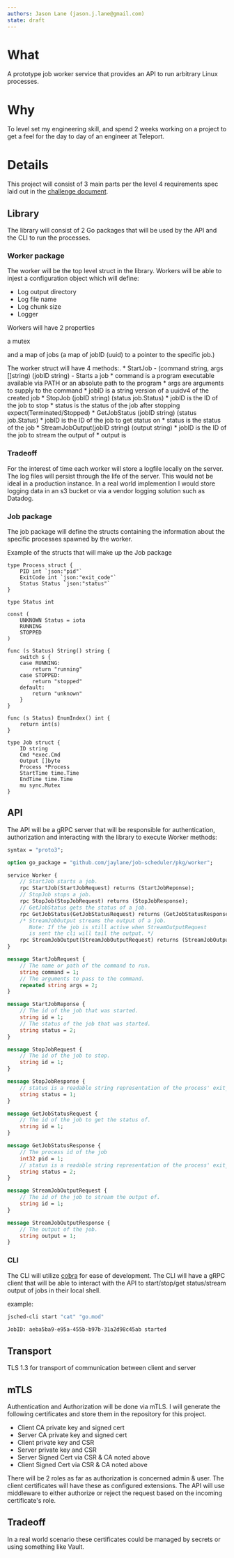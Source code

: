 ```yaml
---
authors: Jason Lane (jason.j.lane@gmail.com)
state: draft
---
```


# What

A prototype job worker service that provides an API to run arbitrary Linux processes.

# Why

To level set my engineering skill, and spend 2 weeks working on a project to get a feel for the day to day of an engineer at Teleport.

# Details

This project will consist of 3 main parts per the level 4 requirements spec laid out in the [challenge document](https://github.com/gravitational/careers/blob/main/challenges/systems/challenge-1.md).

## Library

The library will consist of 2 Go packages that will be used by the API and the CLI to run the processes.

### Worker package

The worker will be the top level struct in the library. Workers will be able to injest a configuration object which will define:
* Log output directory
* Log file name
* Log chunk size
* Logger

Workers will have 2 properties

a mutex

and a map of jobs (a map of jobID (uuid) to a pointer to the specific job.)

The worker struct will have 4 methods:.
    * StartJob - (command string, args []string) (jobID string) - Starts a job 
      * command is a program executable available via PATH or an absolute path to the program 
      * args are arguments to supply to the command
      * jobID is a string version of a uuidv4 of the created job
    * StopJob (jobID string) (status job.Status)
      * jobID is the ID of the job to stop
      * status is the status of the job after stopping expect(Terminated/Stopped)
    * GetJobStatus (jobID string) (status job.Status)
      * jobID is the ID of the job to get status on
      * status is the status of the job 
    * StreamJobOutput(jobID string) (output string)
      * jobID is the ID of the job to stream the output of
      * output is 

### Tradeoff
For the interest of time each worker will store a logfile locally on the server. The log files will persist through the life of the server. This would not be ideal in a production instance. In a real world implemention I would store logging data in an s3 bucket or via a vendor logging solution such as Datadog.

### Job package

The job package will define the structs containing the information about the specific processes spawned by the worker.

Example of the structs that will make up the Job package

```golang
type Process struct {
	PID int `json:"pid"`
	ExitCode int `json:"exit_code"`
	Status Status `json:"status"`
}

type Status int

const (
	UNKNOWN Status = iota
	RUNNING
	STOPPED
)

func (s Status) String() string {
	switch s {
	case RUNNING:
		return "running"
	case STOPPED:
		return "stopped"
	default:
		return "unknown"
	}
}

func (s Status) EnumIndex() int {
	return int(s)
}

type Job struct {
    ID string 
    Cmd *exec.Cmd 
    Output []byte
    Process *Process
    StartTime time.Time
    EndTime time.Time
    mu sync.Mutex
}
```

## API
The API will be a gRPC server that will be responsible for authentication, authorization and interacting with the library to execute Worker methods:

```protobuf
syntax = "proto3";

option go_package = "github.com/jaylane/job-scheduler/pkg/worker";

service Worker {
    // StartJob starts a job.
    rpc StartJob(StartJobRequest) returns (StartJobReponse);
    // StopJob stops a job.
    rpc StopJob(StopJobRequest) returns (StopJobResponse);
    // GetJobStatus gets the status of a job.
    rpc GetJobStatus(GetJobStatusRequest) returns (GetJobStatusResponse);
    /* StreamJobOutput streams the output of a job.
       Note: If the job is still active when StreamOutputRequest 
       is sent the cli will tail the output. */ 
    rpc StreamJobOutput(StreamJobOutputRequest) returns (StreamJobOutputResponse);
}

message StartJobRequest {
    // The name or path of the command to run.
    string command = 1;
    // The arguments to pass to the command.
    repeated string args = 2;
}

message StartJobReponse {
    // The id of the job that was started.
    string id = 1;
    // The status of the job that was started.
    string status = 2;
}

message StopJobRequest {
    // The id of the job to stop.
    string id = 1;
}

message StopJobResponse {
    // status is a readable string representation of the process' exit_code
    string status = 1;
}

message GetJobStatusRequest {
    // The id of the job to get the status of.
    string id = 1;
}

message GetJobStatusResponse {  
    // The process id of the job
    int32 pid = 1;
    // status is a readable string representation of the process' exit_code
    string status = 2;
}

message StreamJobOutputRequest {
    // The id of the job to stream the output of.
    string id = 1;
}

message StreamJobOutputResponse {
    // The output of the job.
    string output = 1;
}


```

### CLI
The CLI will utilize [cobra](https://github.com/spf13/cobra) for ease of development. The CLI will have a gRPC client that will be able to interact with the API to start/stop/get status/stream output of jobs in their local shell.


example: 
```sh
jsched-cli start "cat" "go.mod"

JobID: aeba5ba9-e95a-455b-b97b-31a2d98c45ab started
```


## Transport

TLS 1.3 for transport of communication between client and server

## mTLS

Authentication and Authorization will be done via mTLS. I will generate the following certificates and store them in the repository for this project. 

* Client CA private key and signed cert
* Server CA private key and signed cert
* Client private key and CSR
* Server private key and CSR
* Server Signed Cert via CSR & CA noted above
* Client Signed Cert via CSR & CA noted above

There will be 2 roles as far as authorization is concerned admin & user. The client certificates will have these as configured extensions. The API will use middleware to either authorize or reject the request based on the incoming certificate's role.

## Tradeoff 
In a real world scenario these certificates could be managed by secrets or using something like Vault.


